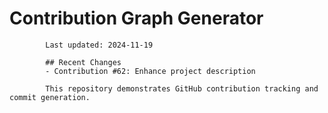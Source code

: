 # Contribution Graph Generator
            
            Last updated: 2024-11-19
            
            ## Recent Changes
            - Contribution #62: Enhance project description
            
            This repository demonstrates GitHub contribution tracking and commit generation.
        